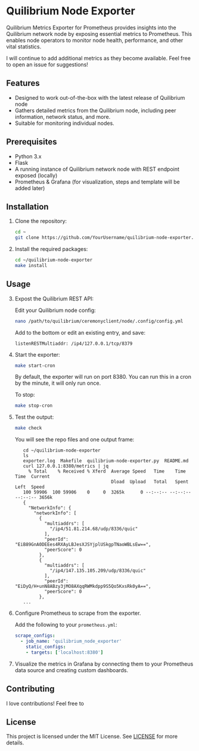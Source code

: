 # Quilibrium Node Exporter

Quilibrium Metrics Exporter for Prometheus provides insights into the Quilibrium network node by exposing essential metrics to Prometheus. This enables node operators to monitor node health, performance, and other vital statistics. 

I will continue to add additional metrics as they become available. Feel free to open an issue for suggestions!

## Features

- Designed to work out-of-the-box with the latest release of Quilibrium node
- Gathers detailed metrics from the Quilibrium node, including peer information, network status, and more.
- Suitable for monitoring individual nodes.

## Prerequisites

- Python 3.x
- Flask
- A running instance of Quilibrium network node with REST endpoint exposed (locally)
- Prometheus & Grafana (for visualization, steps and template will be added later)

## Installation

1. Clone the repository:

   ```bash
   cd ~
   git clone https://github.com/YourUsername/quilibrium-node-exporter.git
   
   ```

2. Install the required packages:

   ```bash
   cd ~/quilibrium-node-exporter
   make install
   ```

## Usage

3. Expost the Quilibrium REST API:

   Edit your Quilibrium node config:
   ```bash
   nano /path/to/quilibrium/ceremonyclient/node/.config/config.yml
   ```

   Add to the bottom or edit an existing entry, and save:
   ```
   listenRESTMultiaddr: /ip4/127.0.0.1/tcp/8379
   ```

3. Start the exporter:

   ```bash
   make start-cron
   ```

   By default, the exporter will run on port 8380. You can run this in a cron by the minute, it will only run once.

   To stop:
   ```bash
   make stop-cron
   ```
4. Test the output:

   ```bash
   make check
   ```

   You will see the repo files and one output frame:
   ```
      cd ~/quilibrium-node-exporter
      ls
      exporter.log  Makefile  quilibrium-node-exporter.py  README.md
      curl 127.0.0.1:8380/metrics | jq
        % Total    % Received % Xferd  Average Speed   Time    Time     Time  Current
                                       Dload  Upload   Total   Spent    Left  Speed
      100 59906  100 59906    0     0  3265k      0 --:--:-- --:--:-- --:--:-- 3656k
      {
        "NetworkInfo": {
          "networkInfo": [
            {
              "multiaddrs": [
                "/ip4/51.81.214.68/udp/8336/quic"
              ],
              "peerId": "EiB89GnA0DEEes4RXAyLBJesXJSYjplUSkgpTNaoWBLsEw==",
              "peerScore": 0
            },
            {
              "multiaddrs": [
                "/ip4/147.135.105.209/udp/8336/quic"
              ],
              "peerId": "EiDyQ/H+unN8ABzy3jMO8AXqqRWMkdpp9S5Qo5KxsRk0yA==",
              "peerScore": 0
            },
      ...
   ```

4. Configure Prometheus to scrape from the exporter.
    
   Add the following to your `prometheus.yml`:
   ```yaml
   scrape_configs:
     - job_name: 'quilibrium_node_exporter'
       static_configs:
       - targets: ['localhost:8380']
   ```

5. Visualize the metrics in Grafana by connecting them to your Prometheus data source and creating custom dashboards.

## Contributing

I love contributions! Feel free to 

## License

This project is licensed under the MIT License. See [LICENSE](LICENSE) for more details.
